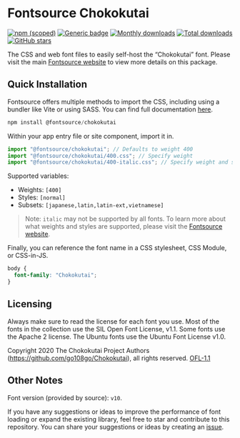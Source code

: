 # Fontsource Chokokutai

[![npm (scoped)](https://img.shields.io/npm/v/@fontsource/chokokutai?color=brightgreen)](https://www.npmjs.com/package/@fontsource/chokokutai) [![Generic badge](https://img.shields.io/badge/fontsource-passing-brightgreen)](https://github.com/fontsource/fontsource) [![Monthly downloads](https://badgen.net/npm/dm/@fontsource/chokokutai)](https://github.com/fontsource/fontsource) [![Total downloads](https://badgen.net/npm/dt/@fontsource/chokokutai)](https://github.com/fontsource/fontsource) [![GitHub stars](https://img.shields.io/github/stars/fontsource/fontsource.svg?style=social&label=Star)](https://github.com/fontsource/fontsource/stargazers)

The CSS and web font files to easily self-host the “Chokokutai” font. Please visit the main [Fontsource website](https://fontsource.org/fonts/chokokutai) to view more details on this package.

## Quick Installation

Fontsource offers multiple methods to import the CSS, including using a bundler like Vite or using SASS. You can find full documentation [here](https://fontsource.org/docs/getting-started/introduction).

```javascript
npm install @fontsource/chokokutai
```

Within your app entry file or site component, import it in.

```javascript
import "@fontsource/chokokutai"; // Defaults to weight 400
import "@fontsource/chokokutai/400.css"; // Specify weight
import "@fontsource/chokokutai/400-italic.css"; // Specify weight and style
```

Supported variables:
- Weights: `[400]`
- Styles: `[normal]`
- Subsets: `[japanese,latin,latin-ext,vietnamese]`

> Note: `italic` may not be supported by all fonts. To learn more about what weights and styles are supported, please visit the [Fontsource website](https://fontsource.org/fonts/chokokutai).

Finally, you can reference the font name in a CSS stylesheet, CSS Module, or CSS-in-JS.

```css
body {
  font-family: "Chokokutai";
}
```

## Licensing
Always make sure to read the license for each font you use. Most of the fonts in the collection use the SIL Open Font License, v1.1. Some fonts use the Apache 2 license. The Ubuntu fonts use the Ubuntu Font License v1.0.

Copyright 2020 The Chokokutai Project Authors (https://github.com/go108go/Chokokutai), all rights reserved.
[OFL-1.1](http://scripts.sil.org/OFL)

## Other Notes
Font version (provided by source): `v10`.

If you have any suggestions or ideas to improve the performance of font loading or expand the existing library, feel free to star and contribute to this repository. You can share your suggestions or ideas by creating an [issue](https://github.com/fontsource/fontsource/issues).